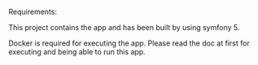 Requirements:

This project contains the app and has been built by using symfony 5.

Docker is required for executing the app. Please read the doc at first for executing and being able to run this app.
